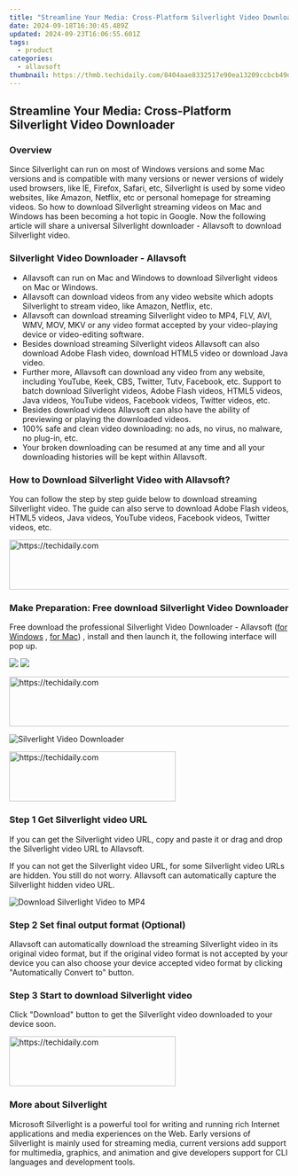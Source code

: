 ```yaml
---
title: "Streamline Your Media: Cross-Platform Silverlight Video Downloader"
date: 2024-09-18T16:30:45.489Z
updated: 2024-09-23T16:06:55.601Z
tags:
  - product
categories:
  - allavsoft
thumbnail: https://thmb.techidaily.com/8404aae8332517e90ea13209ccbcb49d56b9cbe41228f9bbeee698b42d6caf34.jpg
---
```


## Streamline Your Media: Cross-Platform Silverlight Video Downloader

### Overview

Since Silverlight can run on most of Windows versions and some Mac versions and is compatible with many versions or newer versions of widely used browsers, like IE, Firefox, Safari, etc, Silverlight is used by some video websites, like Amazon, Netflix, etc or personal homepage for streaming videos. So how to download Silverlight streaming videos on Mac and Windows has been becoming a hot topic in Google. Now the following article will share a universal Silverlight downloader - Allavsoft to download Silverlight video.

### Silverlight Video Downloader - Allavsoft

* Allavsoft can run on Mac and Windows to download Silverlight videos on Mac or Windows.
* Allavsoft can download videos from any video website which adopts Silverlight to stream video, like Amazon, Netflix, etc.
* Allavsoft can download streaming Silverlight video to MP4, FLV, AVI, WMV, MOV, MKV or any video format accepted by your video-playing device or video-editing software.
* Besides download streaming Silverlight videos Allavsoft can also download Adobe Flash video, download HTML5 video or download Java video.
* Further more, Allavsoft can download any video from any website, including YouTube, Keek, CBS, Twitter, Tutv, Facebook, etc. Support to batch download Silverlight videos, Adobe Flash videos, HTML5 videos, Java videos, YouTube videos, Facebook videos, Twitter videos, etc.
* Besides download videos Allavsoft can also have the ability of previewing or playing the downloaded videos.
* 100% safe and clean video downloading: no ads, no virus, no malware, no plug-in, etc.
* Your broken downloading can be resumed at any time and all your downloading histories will be kept within Allavsoft.

### How to Download Silverlight Video with Allavsoft?

You can follow the step by step guide below to download streaming Silverlight video. The guide can also serve to download Adobe Flash videos, HTML5 videos, Java videos, YouTube videos, Facebook videos, Twitter videos, etc.

<!-- affiliate ads begin -->
<a href="https://bluettifr.pxf.io/c/5597632/2145082/17095" target="_top" id="2145082">
  <img src="//a.impactradius-go.com/display-ad/17095-2145082" border="0" alt="https://techidaily.com" width="728" height="90"/>
</a>
<img height="0" width="0" src="https://bluettifr.pxf.io/i/5597632/2145082/17095" style="position:absolute;visibility:hidden;" border="0" />
<!-- affiliate ads end -->

### Make Preparation: Free download Silverlight Video Downloader

Free download the professional Silverlight Video Downloader - Allavsoft ([for Windows](https://tools.techidaily.com/allavsoft/products/) , [for Mac](https://tools.techidaily.com/allavsoft/products/)) , install and then launch it, the following interface will pop up.

[![](https://www.allavsoft.com/how-to/../images/how-to/free-download-win.jpg)](https://tools.techidaily.com/allavsoft/products/) [![](https://www.allavsoft.com/how-to/../images/how-to/free-download-mac.jpg)](https://tools.techidaily.com/allavsoft/products/)

<!-- affiliate ads begin -->
<a href="https://appsumo.8odi.net/c/5597632/2105863/7443" target="_top" id="2105863">
  <img src="//a.impactradius-go.com/display-ad/7443-2105863" border="0" alt="https://techidaily.com" width="728" height="90"/>
</a>
<img height="0" width="0" src="https://appsumo.8odi.net/i/5597632/2105863/7443" style="position:absolute;visibility:hidden;" border="0" />
<!-- affiliate ads end -->

![Silverlight Video Downloader](https://www.allavsoft.com/how-to/../images/allavsoft/screen-shot-600.jpg)

<!-- affiliate ads begin -->
<a href="https://aligracehair.sjv.io/c/5597632/1880972/19272" target="_top" id="1880972">
  <img src="//a.impactradius-go.com/display-ad/19272-1880972" border="0" alt="https://techidaily.com" width="300" height="90"/>
</a>
<img height="0" width="0" src="https://aligracehair.sjv.io/i/5597632/1880972/19272" style="position:absolute;visibility:hidden;" border="0" />
<!-- affiliate ads end -->

### Step 1 Get Silverlight video URL

If you can get the Silverlight video URL, copy and paste it or drag and drop the Silverlight video URL to Allavsoft.

If you can not get the Silverlight video URL, for some Silverlight video URLs are hidden. You still do not worry. Allavsoft can automatically capture the Silverlight hidden video URL.

![Download Silverlight Video to MP4](https://www.allavsoft.com/how-to/../images/how-to/download-rtmp-video/download-rtmp-video.jpg)

### Step 2 Set final output format (Optional)

Allavsoft can automatically download the streaming Silverlight video in its original video format, but if the original video format is not accepted by your device you can also choose your device accepted video format by clicking "Automatically Convert to" button.

### Step 3 Start to download Silverlight video

Click "Download" button to get the Silverlight video downloaded to your device soon.

<!-- affiliate ads begin -->
<a href="https://aligracehair.sjv.io/c/5597632/1885999/19272" target="_top" id="1885999">
  <img src="//a.impactradius-go.com/display-ad/19272-1885999" border="0" alt="https://techidaily.com" width="300" height="90"/>
</a>
<img height="0" width="0" src="https://aligracehair.sjv.io/i/5597632/1885999/19272" style="position:absolute;visibility:hidden;" border="0" />
<!-- affiliate ads end -->

### More about Silverlight

Microsoft Silverlight is a powerful tool for writing and running rich Internet applications and media experiences on the Web. Early versions of Silverlight is mainly used for streaming media, current versions add support for multimedia, graphics, and animation and give developers support for CLI languages and development tools.

<ins class="adsbygoogle"
     style="display:block"
     data-ad-format="autorelaxed"
     data-ad-client="ca-pub-7571918770474297"
     data-ad-slot="1223367746"></ins>

<ins class="adsbygoogle"
     style="display:block"
     data-ad-client="ca-pub-7571918770474297"
     data-ad-slot="8358498916"
     data-ad-format="auto"
     data-full-width-responsive="true"></ins>



